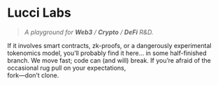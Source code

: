 # Lucci Labs

> *A playground for ************************Web3************************ / ************************Crypto************************ / ************************DeFi************************ R\&D.*


If it involves smart contracts, zk-proofs, or a dangerously experimental tokenomics model, you’ll probably find it here... in some half-finished branch.
We move fast; code can (and will) break. If you’re afraid of the occasional rug pull on your expectations, <br>fork—don’t clone.
